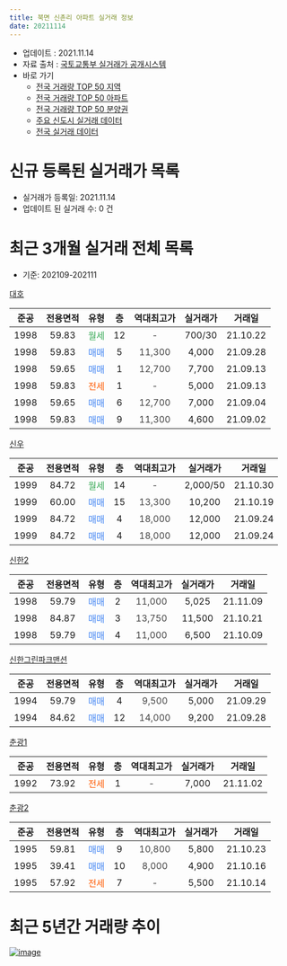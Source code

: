 ```yaml
---
title: 북면 신촌리 아파트 실거래 정보
date: 20211114
---
```


* 업데이트 : 2021.11.14
* 자료 출처 : [국토교통부 실거래가 공개시스템](http://rt.molit.go.kr)
* 바로 가기
    * [전국 거래량 TOP 50 지역](https://apt-info.github.io/apt-trade-info/tr)
    * [전국 거래량 TOP 50 아파트](https://apt-info.github.io/apt-trade-info/ta)
    * [전국 거래량 TOP 50 분양권](https://apt-info.github.io/apt-trade-info/tb)
    * [주요 신도시 실거래 데이터](https://apt-info.github.io/apt-trade-info/newtown)
    * [전국 실거래 데이터](https://apt-info.github.io/apt-trade-info/all)



<script async src="https://pagead2.googlesyndication.com/pagead/js/adsbygoogle.js"></script>
<!-- 기본광고 -->
<ins class="adsbygoogle"
     style="display:block"
     data-ad-client="ca-pub-1142216861245946"
     data-ad-slot="4805727019"
     data-ad-format="auto"
     data-full-width-responsive="true"></ins>
<script>
     (adsbygoogle = window.adsbygoogle || []).push({});
</script>


# 신규 등록된 실거래가 목록

* 실거래가 등록일: 2021.11.14
* 업데이트 된 실거래 수: 0 건




<script async src="https://pagead2.googlesyndication.com/pagead/js/adsbygoogle.js"></script>
<!-- 기본광고 -->
<ins class="adsbygoogle"
     style="display:block"
     data-ad-client="ca-pub-1142216861245946"
     data-ad-slot="4805727019"
     data-ad-format="auto"
     data-full-width-responsive="true"></ins>
<script>
     (adsbygoogle = window.adsbygoogle || []).push({});
</script>


# 최근 3개월 실거래 전체 목록
* 기준: 202109-202111


[대호](https://search.naver.com/search.naver?query=%EB%8C%80%ED%98%B8)

|준공|전용면적|유형|층|역대최고가|실거래가|거래일|
|:---:|:---:|:---:|:---:|:---:|:---:|:---:|
|1998|59.83|<span style="color:#34A853">월세</span>|12|<span style="color:#444444">-</span>|700/30|21.10.22|
|1998|59.83|<span style="color:#4285F3">매매</span>|5|<span style="color:#444444">11,300</span>|4,000|21.09.28|
|1998|59.65|<span style="color:#4285F3">매매</span>|1|<span style="color:#444444">12,700</span>|7,700|21.09.13|
|1998|59.83|<span style="color:#FF5A00">전세</span>|1|<span style="color:#444444">-</span>|5,000|21.09.13|
|1998|59.65|<span style="color:#4285F3">매매</span>|6|<span style="color:#444444">12,700</span>|7,000|21.09.04|
|1998|59.83|<span style="color:#4285F3">매매</span>|9|<span style="color:#444444">11,300</span>|4,600|21.09.02|

[신우](https://search.naver.com/search.naver?query=%EC%8B%A0%EC%9A%B0)

|준공|전용면적|유형|층|역대최고가|실거래가|거래일|
|:---:|:---:|:---:|:---:|:---:|:---:|:---:|
|1999|84.72|<span style="color:#34A853">월세</span>|14|<span style="color:#444444">-</span>|2,000/50|21.10.30|
|1999|60.00|<span style="color:#4285F3">매매</span>|15|<span style="color:#444444">13,300</span>|10,200|21.10.19|
|1999|84.72|<span style="color:#4285F3">매매</span>|4|<span style="color:#444444">18,000</span>|12,000|21.09.24|
|1999|84.72|<span style="color:#4285F3">매매</span>|4|<span style="color:#444444">18,000</span>|12,000|21.09.24|

[신한2](https://search.naver.com/search.naver?query=%EC%8B%A0%ED%95%9C2)

|준공|전용면적|유형|층|역대최고가|실거래가|거래일|
|:---:|:---:|:---:|:---:|:---:|:---:|:---:|
|1998|59.79|<span style="color:#4285F3">매매</span>|2|<span style="color:#444444">11,000</span>|5,025|21.11.09|
|1998|84.87|<span style="color:#4285F3">매매</span>|3|<span style="color:#444444">13,750</span>|11,500|21.10.21|
|1998|59.79|<span style="color:#4285F3">매매</span>|4|<span style="color:#444444">11,000</span>|6,500|21.10.09|

[신한그린파크맨션](https://search.naver.com/search.naver?query=%EC%8B%A0%ED%95%9C%EA%B7%B8%EB%A6%B0%ED%8C%8C%ED%81%AC%EB%A7%A8%EC%85%98)

|준공|전용면적|유형|층|역대최고가|실거래가|거래일|
|:---:|:---:|:---:|:---:|:---:|:---:|:---:|
|1994|59.79|<span style="color:#4285F3">매매</span>|4|<span style="color:#444444">9,500</span>|5,000|21.09.29|
|1994|84.62|<span style="color:#4285F3">매매</span>|12|<span style="color:#444444">14,000</span>|9,200|21.09.28|

[춘광1](https://search.naver.com/search.naver?query=%EC%B6%98%EA%B4%911)

|준공|전용면적|유형|층|역대최고가|실거래가|거래일|
|:---:|:---:|:---:|:---:|:---:|:---:|:---:|
|1992|73.92|<span style="color:#FF5A00">전세</span>|1|<span style="color:#444444">-</span>|7,000|21.11.02|

[춘광2](https://search.naver.com/search.naver?query=%EC%B6%98%EA%B4%912)

|준공|전용면적|유형|층|역대최고가|실거래가|거래일|
|:---:|:---:|:---:|:---:|:---:|:---:|:---:|
|1995|59.81|<span style="color:#4285F3">매매</span>|9|<span style="color:#444444">10,800</span>|5,800|21.10.23|
|1995|39.41|<span style="color:#4285F3">매매</span>|10|<span style="color:#444444">8,000</span>|4,900|21.10.16|
|1995|57.92|<span style="color:#FF5A00">전세</span>|7|<span style="color:#444444">-</span>|5,500|21.10.14|



<script async src="https://pagead2.googlesyndication.com/pagead/js/adsbygoogle.js"></script>
<!-- 기본광고 -->
<ins class="adsbygoogle"
     style="display:block"
     data-ad-client="ca-pub-1142216861245946"
     data-ad-slot="4805727019"
     data-ad-format="auto"
     data-full-width-responsive="true"></ins>
<script>
     (adsbygoogle = window.adsbygoogle || []).push({});
</script>


# 최근 5년간 거래량 추이


<div style="width:100%;">
    <canvas id="deal_progress" height="200"></canvas>
</div>

<script>
new Chart(document.getElementById("deal_progress"), {
    type: 'line',
    data: {
        labels: ['16.01','16.02','16.03','16.04','16.05','16.06','16.07','16.08','16.09','16.10','16.11','16.12','17.01','17.02','17.03','17.04','17.05','17.06','17.07','17.08','17.09','17.10','17.11','17.12','18.01','18.02','18.03','18.04','18.05','18.06','18.07','18.08','18.09','18.10','18.11','18.12','19.01','19.02','19.03','19.04','19.05','19.06','19.07','19.08','19.09','19.10','19.11','19.12','20.01','20.02','20.03','20.04','20.05','20.06','20.07','20.08','20.09','20.10','20.11','20.12','21.01','21.02','21.03','21.04','21.05','21.06','21.07','21.08','21.09','21.10','21.11'],
        datasets: [{
            label: '매매/분양권',
            data: [3,3,5,4,2,4,3,3,3,5,1,1,3,2,3,4,4,2,3,2,2,2,1,0,2,3,2,1,4,1,1,1,0,1,1,4,2,5,3,1,2,2,2,2,2,7,7,2,2,3,5,4,3,1,6,4,3,6,8,10,6,2,5,12,5,4,4,9,8,5,1],
            borderColor: "rgba(66, 133, 243, 1)",
            backgroundColor: "rgba(66, 133, 243, 0.05)",
            borderWidth: 1,
            pointRadius: 0,
            fill: false,
            lineTension: 0
        },{
            label: '전/월세',
            data: [1,2,2,2,2,0,5,2,4,1,2,3,0,6,3,4,2,0,3,2,1,0,1,2,2,1,2,3,1,4,0,3,2,1,3,3,5,2,3,1,0,2,1,1,1,2,1,2,1,1,1,3,3,1,0,3,1,2,1,3,4,2,2,2,4,1,2,1,1,3,1],
            borderColor: "rgba(255, 90, 0, 1)",
            backgroundColor: "rgba(255, 90, 0, 0.05)",
            borderWidth: 1,
            pointRadius: 0,
            fill: false,
            lineTension: 0
        },{
            label: '합계',
            data: [4,5,7,6,4,4,8,5,7,6,3,4,3,8,6,8,6,2,6,4,3,2,2,2,4,4,4,4,5,5,1,4,2,2,4,7,7,7,6,2,2,4,3,3,3,9,8,4,3,4,6,7,6,2,6,7,4,8,9,13,10,4,7,14,9,5,6,10,9,8,2],
            borderColor: "rgba(0, 0, 0, 1)",
            backgroundColor: "rgba(0, 0, 0, 0.03)",
            borderWidth: 0.1,
            pointRadius: 0,
            fill: true,
            lineTension: 0
        }
        ]
    },
    options: {
        responsive: true,
        title: {
            display: false
        },
        tooltips: {
            mode: 'index',
            intersect: false
        },
        hover: {
            mode: 'nearest',
            intersect: true
        },
        scales: {
            xAxes: [{
                display: true,
                scaleLabel: {
                    display: true,
                    labelString: '년/월'
                }
            }],
            yAxes: [{
                display: true,
                ticks: {
                    suggestedMin: 0,
                },
                scaleLabel: {
                    display: true,
                    labelString: '실거래 수'
                }
            }]
        }
    }
});

</script>


[![image](https://apt-info.github.io/images/2020-01-03-apt-trade-info/1024x500.png)](https://play.google.com/store/apps/details?id=com.aptinfo.apttradeinfo)

